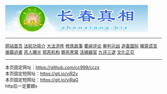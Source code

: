<p><a href="http://yfde.undo.it"><img src="https://github.com/cc999/cczx/blob/master/ddd.jpg" /></a></p>
 <hr>
<a href="http://yfde.undo.it">网站首页</a>
<a href="http://yfde.undo.it/fl/dfjj/" >法轮功简介</a>
<a href="http://yfde.undo.it/fl/dfhc/" >大法洪传</a>
<a href="http://yfde.undo.it/fl/xlgs/" >修炼故事</a>
<a href="http://yfde.undo.it/fl/ywpl/" >要闻评论</a>
<a href="http://yfde.undo.it/fl/spyx/" >审判元凶</a>
<a href="http://yfde.undo.it/fl/zcgj/" >追查国际</a>
<a href="http://yfde.undo.it/fl/jchy/" >揭穿谎言</a>
<a href="http://yfde.undo.it/fl/jlph/" >揭露迫害</a>
<a href="http://yfde.undo.it/fl/erbg/" >恶人曝光</a>
<a href="http://yfde.undo.it/fl/xejg/" >邪恶机构</a>
<a href="http://yfde.undo.it/fl/zehw/" >罪恶黑窝</a>
<a href="http://yfde.undo.it/fl/hzqg/" >活摘器官</a>
<a href="http://yfde.undo.it/fl/ping3/" >九评三退</a>
<a href="http://yfde.undo.it/fl/whzj/" >文化正见</a>
 <hr>
 <p>本页固定网址：<a href="https://github.com/cc999/cczx">https://github.com/cc999/cczx</a><br>
 本页固定短网址：<a href="https://git.io/viR2v">https://git.io/viR2v</a><br>
 本页固定短网址：<a href="https://git.io/viRaG">https://git.io/viRaG</a><br>
 http后一定要跟s</p>
